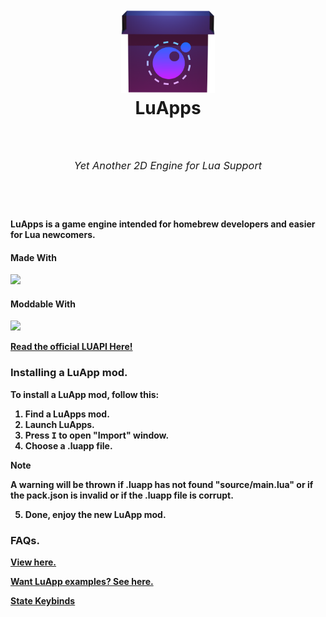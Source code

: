 <h1 align="center">
  <br>
  <a href="https://github.com/NAEL2XD/LuApps">
    <img src="/projIcons/iconOG.png" alt="LuApps" width="150">
  </a>
  <br>
  <b>LuApps</b>
  <br>
</h1>

<h3 align="center">
<br>
<b><h6>Yet Another 2D Engine for Lua Support</h6><b>
<br>
</h3>

LuApps is a game engine intended for homebrew developers and easier for Lua newcomers.

#### Made With
<img src="https://img.shields.io/badge/-HAXE-262626.svg?logo=haxe&style=for-the-badge">

#### Moddable With
<img src="https://img.shields.io/badge/LUA-262626?style=for-the-badge&logo=lua">

[Read the official LUAPI Here!](<https://github.com/NAEL2XD/LuApps/wiki/All-LUA-APIs.-(Functions,-Variables-and-Events.)>)

### Installing a LuApp mod.

To install a LuApp mod, follow this:

1. Find a LuApps mod.
2. Launch LuApps.
3. Press <kbd>I</kbd> to open "Import" window.
4. Choose a .luapp file.

> [!NOTE]
> A warning will be thrown if .luapp has not found "source/main.lua" or if the pack.json is invalid or if the .luapp file is corrupt.

5. Done, enjoy the new LuApp mod.

### FAQs.

[View here.](https://github.com/NAEL2XD/LuApps/wiki)

[Want LuApp examples? See here.](https://github.com/NAEL2XD/LuApps/wiki/LuApp-Examples)

[State Keybinds](https://github.com/NAEL2XD/LuApps/wiki/State-Keybinds)
